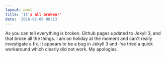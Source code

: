 ```yaml
---
layout: post
title: 'It's all broken!'
date: '2016-02-06 08:13'
---
```


As you can tell everything is broken. Github pages updated to Jekyll 3, and that broke all the things. I am on holiday at the moment and can't really investigate a fix. It appears to be a bug in Jekyll 3 and I've tried a quick workaround which clearly did not work. My apologies.